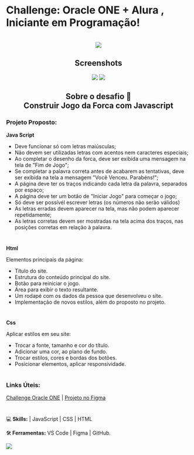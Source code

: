 # Challenge: Oracle ONE + Alura , Iniciante em Programação!
<br>

 <div align ="center">
 <img  src="https://github.com/Celsohsl/Challenge_Alura_Oracle_One_Iniciante_em_Programacao/blob/main/readme_images/share_image.jpg" />
 </div> 
 
<h2 align ="center">Screenshots</h2>


 <div align ="center">
 <img src="https://github.com/Celsohsl/Challenge_Alura_Oracle_One_Iniciante_em_Programacao/blob/main/readme_images/codificador.png" />
 
 <img src="https://github.com/Celsohsl/Challenge_Alura_Oracle_One_Iniciante_em_Programacao/blob/main/readme_images/codificador%201.png" />
 
</div>

<h2 align ="center">Sobre o desafio 📝<br>
Construir  Jogo da Forca com Javascript</h2>

### Projeto Proposto:  
**Java Script**
- Deve funcionar só com letras maiúsculas;
- Não devem ser utilizadas letras com acentos nem caracteres especiais;
- Ao completar o desenho da forca, deve ser exibida uma mensagem na tela de "Fim de Jogo";
- Se completar a palavra correta antes de acabarem as tentativas, deve ser exibida na tela a mensagem "Você Venceu. Parabéns!";
- A página deve ter os traços indicando cada letra da palavra, separados por espaço;
- A página deve ter um botão de "Iniciar Jogo" para começar o jogo;
- Só deve ser possívél escrever letras (os números não serão válidos)
- As letras erradas devem aparecer na tela, mas não podem aparecer repetidamente;
- As letras corretas devem ser mostradas na tela acima dos traços, nas posições corretas em relação à palavra.

#
**Html**

Elementos principais da página:
- Título do site.
- Estrutura do conteúdo principal do site.
- Botão para reiniciar o jogo.
- Área para exibir o texto resultante.
- Um rodapé com os dados da pessoa que desenvolveu o site.
- Implementação de novos estilos, além do proposto no projeto. 
#

**Css**

Aplicar estilos em seu site:
- Trocar a fonte, tamanho e cor do título.
- Adicionar uma cor, ao plano de fundo.
- Trocar estilos, cores e bordas dos botões.
- Posicionar elementos, aplicar responsividade.

#
### Links Úteis:
[Challenge Oracle ONE](https://www.alura.com.br/challenges/oracle-one/semana03e04-crie-seu-proprio-jogo-da-forca-javascript) |
[Projeto no Figma](https://www.figma.com/file/ek5uhIz2fkVmicl3Nj5gSR/Alura-Challenge---Desafio-2---L%C3%B3gica?node-id=10%3A158)

#
  

<p align="left">
  💻<strong> Skills:</strong> | JavaScript | CSS | HTML
</p>

<p align="left">
  🛠<strong> Ferramentas:</strong> VS Code | Figma | GitHub.
</p>

<p align="left">
  <a href="https://www.linkedin.com/in/celso-henrique-da-silva-lacerda-front-end/" alt="Linkedin">
  <img src="https://img.shields.io/badge/-Linkedin-0e76a8?style=flat-square&logo=Linkedin&logoColor=white&link=LINK-DO-SEU-LINKEDIN" /></a>
</p>

